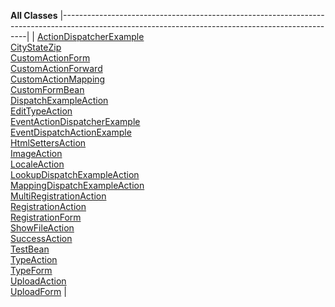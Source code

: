 **All Classes**
|---------------------------------------------------------------------------------------------------------------------------------------------------|
| [ActionDispatcherExample](org/apache/struts/webapp/dispatch/ActionDispatcherExample.html.md "class in org.apache.struts.webapp.dispatch")            
  [CityStateZip](org/apache/struts/webapp/validator/CityStateZip.html.md "class in org.apache.struts.webapp.validator")                                
  [CustomActionForm](org/apache/struts/webapp/examples/CustomActionForm.html.md "class in org.apache.struts.webapp.examples")                          
  [CustomActionForward](org/apache/struts/webapp/examples/CustomActionForward.html.md "class in org.apache.struts.webapp.examples")                    
  [CustomActionMapping](org/apache/struts/webapp/examples/CustomActionMapping.html.md "class in org.apache.struts.webapp.examples")                    
  [CustomFormBean](org/apache/struts/webapp/examples/CustomFormBean.html.md "class in org.apache.struts.webapp.examples")                              
  [DispatchExampleAction](org/apache/struts/webapp/dispatch/DispatchExampleAction.html.md "class in org.apache.struts.webapp.dispatch")                
  [EditTypeAction](org/apache/struts/webapp/validator/EditTypeAction.html.md "class in org.apache.struts.webapp.validator")                            
  [EventActionDispatcherExample](org/apache/struts/webapp/dispatch/EventActionDispatcherExample.html.md "class in org.apache.struts.webapp.dispatch")  
  [EventDispatchActionExample](org/apache/struts/webapp/dispatch/EventDispatchActionExample.html.md "class in org.apache.struts.webapp.dispatch")      
  [HtmlSettersAction](org/apache/struts/webapp/exercise/HtmlSettersAction.html.md "class in org.apache.struts.webapp.exercise")                        
  [ImageAction](org/apache/struts/webapp/exercise/ImageAction.html.md "class in org.apache.struts.webapp.exercise")                                    
  [LocaleAction](org/apache/struts/webapp/validator/LocaleAction.html.md "class in org.apache.struts.webapp.validator")                                
  [LookupDispatchExampleAction](org/apache/struts/webapp/dispatch/LookupDispatchExampleAction.html.md "class in org.apache.struts.webapp.dispatch")    
  [MappingDispatchExampleAction](org/apache/struts/webapp/dispatch/MappingDispatchExampleAction.html.md "class in org.apache.struts.webapp.dispatch")  
  [MultiRegistrationAction](org/apache/struts/webapp/validator/MultiRegistrationAction.html.md "class in org.apache.struts.webapp.validator")          
  [RegistrationAction](org/apache/struts/webapp/validator/RegistrationAction.html.md "class in org.apache.struts.webapp.validator")                    
  [RegistrationForm](org/apache/struts/webapp/validator/RegistrationForm.html.md "class in org.apache.struts.webapp.validator")                        
  [ShowFileAction](org/apache/struts/webapp/validator/ShowFileAction.html.md "class in org.apache.struts.webapp.validator")                            
  [SuccessAction](org/apache/struts/webapp/exercise/SuccessAction.html.md "class in org.apache.struts.webapp.exercise")                                
  [TestBean](org/apache/struts/webapp/exercise/TestBean.html.md "class in org.apache.struts.webapp.exercise")                                          
  [TypeAction](org/apache/struts/webapp/validator/TypeAction.html.md "class in org.apache.struts.webapp.validator")                                    
  [TypeForm](org/apache/struts/webapp/validator/TypeForm.html.md "class in org.apache.struts.webapp.validator")                                        
  [UploadAction](org/apache/struts/webapp/upload/UploadAction.html.md "class in org.apache.struts.webapp.upload")                                      
  [UploadForm](org/apache/struts/webapp/upload/UploadForm.html.md "class in org.apache.struts.webapp.upload")                                          |


